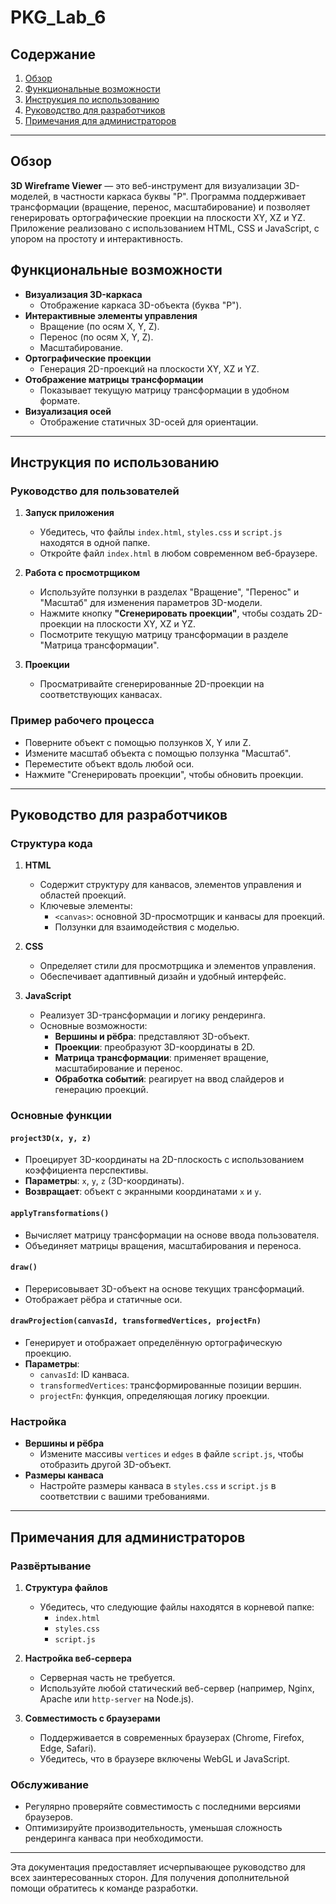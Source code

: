 # PKG_Lab_6

## Содержание
1. [Обзор](#обзор)
2. [Функциональные возможности](#функциональные-возможности)
3. [Инструкция по использованию](#инструкция-по-использованию)
4. [Руководство для разработчиков](#руководство-для-разработчиков)
5. [Примечания для администраторов](#примечания-для-администраторов)

---

## Обзор
**3D Wireframe Viewer** — это веб-инструмент для визуализации 3D-моделей, в частности каркаса буквы "P". Программа поддерживает трансформации (вращение, перенос, масштабирование) и позволяет генерировать ортографические проекции на плоскости XY, XZ и YZ. Приложение реализовано с использованием HTML, CSS и JavaScript, с упором на простоту и интерактивность.

## Функциональные возможности
- **Визуализация 3D-каркаса**
  - Отображение каркаса 3D-объекта (буква "P").
- **Интерактивные элементы управления**
  - Вращение (по осям X, Y, Z).
  - Перенос (по осям X, Y, Z).
  - Масштабирование.
- **Ортографические проекции**
  - Генерация 2D-проекций на плоскости XY, XZ и YZ.
- **Отображение матрицы трансформации**
  - Показывает текущую матрицу трансформации в удобном формате.
- **Визуализация осей**
  - Отображение статичных 3D-осей для ориентации.

---

## Инструкция по использованию

### Руководство для пользователей
1. **Запуск приложения**
   - Убедитесь, что файлы `index.html`, `styles.css` и `script.js` находятся в одной папке.
   - Откройте файл `index.html` в любом современном веб-браузере.

2. **Работа с просмотрщиком**
   - Используйте ползунки в разделах "Вращение", "Перенос" и "Масштаб" для изменения параметров 3D-модели.
   - Нажмите кнопку **"Сгенерировать проекции"**, чтобы создать 2D-проекции на плоскости XY, XZ и YZ.
   - Посмотрите текущую матрицу трансформации в разделе "Матрица трансформации".

3. **Проекции**
   - Просматривайте сгенерированные 2D-проекции на соответствующих канвасах.

### Пример рабочего процесса
- Поверните объект с помощью ползунков X, Y или Z.
- Измените масштаб объекта с помощью ползунка "Масштаб".
- Переместите объект вдоль любой оси.
- Нажмите "Сгенерировать проекции", чтобы обновить проекции.

---

## Руководство для разработчиков

### Структура кода
1. **HTML**
   - Содержит структуру для канвасов, элементов управления и областей проекций.
   - Ключевые элементы:
     - `<canvas>`: основной 3D-просмотрщик и канвасы для проекций.
     - Ползунки для взаимодействия с моделью.

2. **CSS**
   - Определяет стили для просмотрщика и элементов управления.
   - Обеспечивает адаптивный дизайн и удобный интерфейс.

3. **JavaScript**
   - Реализует 3D-трансформации и логику рендеринга.
   - Основные возможности:
     - **Вершины и рёбра**: представляют 3D-объект.
     - **Проекции**: преобразуют 3D-координаты в 2D.
     - **Матрица трансформации**: применяет вращение, масштабирование и перенос.
     - **Обработка событий**: реагирует на ввод слайдеров и генерацию проекций.

### Основные функции
#### `project3D(x, y, z)`
- Проецирует 3D-координаты на 2D-плоскость с использованием коэффициента перспективы.
- **Параметры**: `x`, `y`, `z` (3D-координаты).
- **Возвращает**: объект с экранными координатами `x` и `y`.

#### `applyTransformations()`
- Вычисляет матрицу трансформации на основе ввода пользователя.
- Объединяет матрицы вращения, масштабирования и переноса.

#### `draw()`
- Перерисовывает 3D-объект на основе текущих трансформаций.
- Отображает рёбра и статичные оси.

#### `drawProjection(canvasId, transformedVertices, projectFn)`
- Генерирует и отображает определённую ортографическую проекцию.
- **Параметры**:
  - `canvasId`: ID канваса.
  - `transformedVertices`: трансформированные позиции вершин.
  - `projectFn`: функция, определяющая логику проекции.

### Настройка
- **Вершины и рёбра**
  - Измените массивы `vertices` и `edges` в файле `script.js`, чтобы отобразить другой 3D-объект.
- **Размеры канваса**
  - Настройте размеры канваса в `styles.css` и `script.js` в соответствии с вашими требованиями.

---

## Примечания для администраторов

### Развёртывание
1. **Структура файлов**
   - Убедитесь, что следующие файлы находятся в корневой папке:
     - `index.html`
     - `styles.css`
     - `script.js`

2. **Настройка веб-сервера**
   - Серверная часть не требуется.
   - Используйте любой статический веб-сервер (например, Nginx, Apache или `http-server` на Node.js).

3. **Совместимость с браузерами**
   - Поддерживается в современных браузерах (Chrome, Firefox, Edge, Safari).
   - Убедитесь, что в браузере включены WebGL и JavaScript.

### Обслуживание
- Регулярно проверяйте совместимость с последними версиями браузеров.
- Оптимизируйте производительность, уменьшая сложность рендеринга канваса при необходимости.

---

Эта документация предоставляет исчерпывающее руководство для всех заинтересованных сторон. Для получения дополнительной помощи обратитесь к команде разработки.
